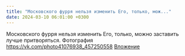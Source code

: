 ```yaml
---
title: "Московского фурря нельзя изменить Его, только, мож..."
date: 2024-03-10 06:01:00 +0300
---
```


Московского фурря нельзя изменить Его, только, можно заставить лучше притворяться.
Фотография
<a class="vk-attach" href="https://vk.com/photo41076938_457250558">https://vk.com/photo41076938_457250558</a>
<a class="vk-attach" href="https://vk.com/photo41076938_457250558">Вложение</a>
